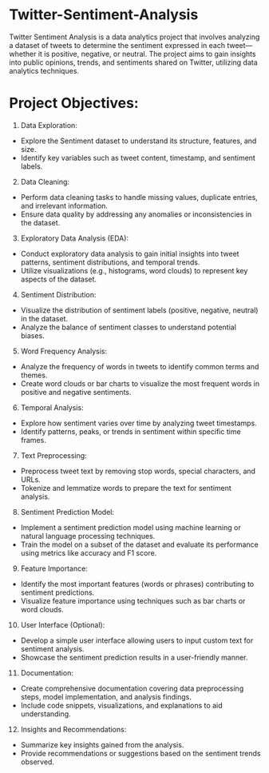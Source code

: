 # Twitter-Sentiment-Analysis
Twitter Sentiment Analysis is a data analytics project that involves analyzing a dataset of tweets to determine the sentiment expressed in each tweet—whether it is positive, negative, or neutral. The project aims to gain insights into public opinions, trends, and sentiments shared on Twitter, utilizing data analytics techniques.

# Project Objectives:
1. Data Exploration:
- Explore the Sentiment dataset to understand its structure, features, and size.
- Identify key variables such as tweet content, timestamp, and sentiment labels.
2. Data Cleaning:
- Perform data cleaning tasks to handle missing values, duplicate entries, and
irrelevant information.
- Ensure data quality by addressing any anomalies or inconsistencies in the
dataset.
3. Exploratory Data Analysis (EDA):
- Conduct exploratory data analysis to gain initial insights into tweet patterns,
sentiment distributions, and temporal trends.
- Utilize visualizations (e.g., histograms, word clouds) to represent key aspects
of the dataset.
4. Sentiment Distribution:
- Visualize the distribution of sentiment labels (positive, negative, neutral) in
the dataset.
- Analyze the balance of sentiment classes to understand potential biases.

5. Word Frequency Analysis:
- Analyze the frequency of words in tweets to identify common terms and
themes.
- Create word clouds or bar charts to visualize the most frequent words in
positive and negative sentiments.
6. Temporal Analysis:
- Explore how sentiment varies over time by analyzing tweet timestamps.
- Identify patterns, peaks, or trends in sentiment within specific time frames.
7. Text Preprocessing:
- Preprocess tweet text by removing stop words, special characters, and URLs.
- Tokenize and lemmatize words to prepare the text for sentiment analysis.
8. Sentiment Prediction Model:
- Implement a sentiment prediction model using machine learning or natural
language processing techniques.
- Train the model on a subset of the dataset and evaluate its performance using
metrics like accuracy and F1 score.
9. Feature Importance:
- Identify the most important features (words or phrases) contributing to
sentiment predictions.
- Visualize feature importance using techniques such as bar charts or word
clouds.
10. User Interface (Optional):
- Develop a simple user interface allowing users to input custom text for
sentiment analysis.
- Showcase the sentiment prediction results in a user-friendly manner.
11. Documentation:
- Create comprehensive documentation covering data preprocessing steps,
model implementation, and analysis findings.
- Include code snippets, visualizations, and explanations to aid understanding.
12. Insights and Recommendations:
- Summarize key insights gained from the analysis.
- Provide recommendations or suggestions based on the sentiment trends
observed.

